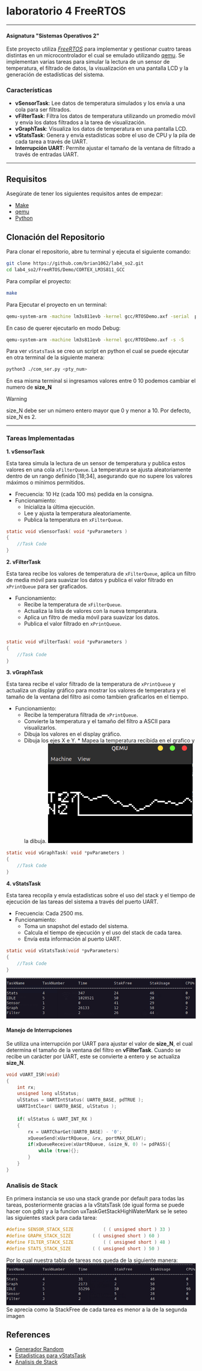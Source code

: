 # laboratorio 4 FreeRTOS

---

#### Asignatura "Sistemas Operativos 2"

Este proyecto utiliza [_FreeRTOS_](https://www.FreeRTOS.org) para implementar y gestionar cuatro tareas distintas en un microcontrolador el cual se emulado utilizando [qemu](https://www.qemu.org/). Se implementan varias tareas para simular la lectura de un sensor de temperatura, el filtrado de datos, la visualización en una pantalla LCD y la generación de estadísticas del sistema.

### Características

- **vSensorTask**: Lee datos de temperatura simulados y los envía a una cola para ser filtrados.
- **vFilterTask**: Filtra los datos de temperatura utilizando un promedio móvil y envía los datos filtrados a la tarea de visualización.
- **vGraphTask**: Visualiza los datos de temperatura en una pantalla LCD.
- **vStatsTask**: Genera y envía estadísticas sobre el uso de CPU y la pila de cada tarea a través de UART.
- **Interrupción UART**: Permite ajustar el tamaño de la ventana de filtrado a través de entradas UART.

---

## Requisitos

Asegúrate de tener los siguientes requisitos antes de empezar:

- [Make](https://www.gnu.org/software/make/)
- [qemu](https://www.qemu.org/)
- [Python](https://python-guide-es.readthedocs.io/es/latest/starting/install3/linux.html)

## Clonación del Repositorio

Para clonar el repositorio, abre tu terminal y ejecuta el siguiente comando:

```bash
git clone https://github.com/brian1062/lab4_so2.git
cd lab4_so2/FreeRTOS/Demo/CORTEX_LM3S811_GCC
```
Para compilar el proyecto:
```bash
make
```
Para Ejecutar el proyecto en un terminal:
```bash
qemu-system-arm -machine lm3s811evb -kernel gcc/RTOSDemo.axf -serial  pty
```
En caso de querer ejecutarlo en modo Debug:
```bash
qemu-system-arm -machine lm3s811evb -kernel gcc/RTOSDemo.axf -s -S
```
Para ver `vStatsTask` se creo un script en python el cual se puede ejecutar en otra terminal de la siguiente manera:
```bash
python3 ./com_ser.py <pty_num>
```
En esa misma terminal si ingresamos valores entre 0 10 podemos cambiar el numero de **size_N**
> [!WARNING]
> size_N debe ser un número entero mayor que 0 y menor a 10. Por defecto, size_N es 2.

---

### Tareas Implementadas

**1. vSensorTask**

Esta tarea simula la lectura de un sensor de temperatura y publica estos valores en una cola `xFilterQueue`. La temperatura se ajusta aleatoriamente dentro de un rango definido [18;34], asegurando que no supere los valores máximos o mínimos permitidos.

- Frecuencia: 10 Hz (cada 100 ms) pedida en la consigna.
- Funcionamiento:
  - Inicializa la última ejecución.
  - Lee y ajusta la temperatura aleatoriamente.
  - Publica la temperatura en `xFilterQueue`.

```c
static void vSensorTask( void *pvParameters )
{
    //Task Code
}
```

**2. vFilterTask**

Esta tarea recibe los valores de temperatura de `xFilterQueue`,
aplica un filtro de media móvil para suavizar los datos y
publica el valor filtrado en `xPrintQueue` para ser graficados.

- Funcionamiento:
  - Recibe la temperatura de `xFilterQueue`.
  - Actualiza la lista de valores con la nueva temperatura.
  - Aplica un filtro de media móvil para suavizar los datos.
  - Publica el valor filtrado en `xPrintQueue`.

```c

static void vFilterTask( void *pvParameters )
{
    //Task Code
}
```

**3. vGraphTask**

Esta tarea recibe el valor filtrado de la temperatura de `xPrintQueue` y actualiza un display gráfico para mostrar los valores de temperatura y el tamaño de la ventana del filtro asi como tambien graficarlos en el tiempo.

- Funcionamiento:
  - Recibe la temperatura filtrada de `xPrintQueue`.
  - Convierte la temperatura y el tamaño del filtro a ASCII para visualizarlos.
  - Dibuja los valores en el display gráfico.
  - Dibuja los ejes X e Y. \* Mapea la temperatura recibida en el grafico y la dibuja.
  ![Grafico generado por vGraphTask](/images/graph.png)

```c
static void vGraphTask( void *pvParameters )
{
    //Task Code
}
```

**4. vStatsTask**

Esta tarea recopila y envía estadísticas sobre el uso del stack y el tiempo de ejecución de las tareas del sistema a través del puerto UART.

- Frecuencia: Cada 2500 ms.
- Funcionamiento:
  - Toma un snapshot del estado del sistema.
  - Calcula el tiempo de ejecución y el uso del stack de cada tarea.
  - Envía esta información al puerto UART.

```c
static void vStatsTask(void *pvParameters)
{
    //Task Code
}
```

![Estadisticas generadas por vStatsTask](/images/image1.png)

#### Manejo de Interrupciones

Se utiliza una interrupción por UART para ajustar el valor de **size_N**, el cual determina el tamaño de la ventana del filtro en **vFilterTask**. Cuando se recibe un carácter por UART, este se convierte a entero y se actualiza **size_N**.

```c
void vUART_ISR(void)
{
    int rx;
    unsigned long ulStatus;
    ulStatus = UARTIntStatus( UART0_BASE, pdTRUE );
    UARTIntClear( UART0_BASE, ulStatus );

    if( ulStatus & UART_INT_RX )
    {
        rx = UARTCharGet(UART0_BASE) - '0';
        xQueueSend(xUartRQueue, &rx, portMAX_DELAY);
        if(xQueueReceive(xUartRQueue, &size_N, 0) != pdPASS){
            while (true){};
        }
    }
}
```


### Analisis de Stack

En primera instancia se uso una stack grande por default para todas las tareas, posteriormente gracias a la vStatsTask (de igual forma se puede hacer con gdb) y a la funcion uxTaskGetStackHighWaterMark se le seteo las siguientes stack para cada tarea:

```c
#define SENSOR_STACK_SIZE   	    ( ( unsigned short ) 33 )
#define GRAPH_STACK_SIZE	    ( ( unsigned short ) 60 )
#define FILTER_STACK_SIZE   	    ( ( unsigned short ) 48 )
#define STATS_STACK_SIZE	    ( ( unsigned short ) 50 )
```

Por lo cual nuestra tabla de tareas nos queda de la siguiente manera:
![Tabla de tareas con watermark](/images/image2.png)
Se aprecia como la StackFree de cada tarea es menor a la de la segunda imagen

## References

- [Generador Random](https://github.com/istarc/freertos/blob/master/FreeRTOS/Demo/CORTEX_A5_SAMA5D3x_Xplained_IAR/AtmelFiles/libboard_sama5d3x-ek/source/rand.c)
- [Estadisticas para vStatsTask](https://www.freertos.org/uxTaskGetSystemState.html)
- [Analisis de Stack](https://www.freertos.org/uxTaskGetStackHighWaterMark.html)
